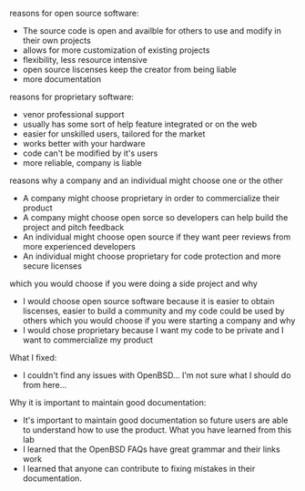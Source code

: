 reasons for open source software:
- The source code is open and availble for others to use and modify in their own projects
- allows for more customization of existing projects
- flexibility, less resource intensive
- open source liscenses keep the creator from being liable
- more documentation

reasons for proprietary software:
- venor professional support
- usually has some sort of help feature integrated or on the web
- easier for unskilled users, tailored for the market
- works better with your hardware
- code can't be modified by it's users
- more reliable, company is liable

reasons why a company and an individual might choose one or the other
- A company might choose proprietary in order to commercialize their product
- A company might choose open sorce so developers can help build the project and pitch feedback
- An individual might choose open source if they want peer reviews from more experienced developers
- An individual might choose proprietary for code protection and more secure licenses

which you would choose if you were doing a side project and why
- I would choose open source software because it is easier to obtain liscenses, easier to build a community and my code could be used by others
which you would choose if you were starting a company and why
- I would chose proprietary because I want my code to be private and I want to commercialize my product


What I fixed:
- I couldn't find any issues with OpenBSD... I'm not sure what I should do from here...

Why it is important to maintain good documentation:
- It's important to maintain good documentation so future users are able to understand how to use the product.
What you have learned from this lab
-  I learned that the OpenBSD FAQs have great grammar and their links work
-  I learned that anyone can contribute to fixing mistakes in their documentation.
